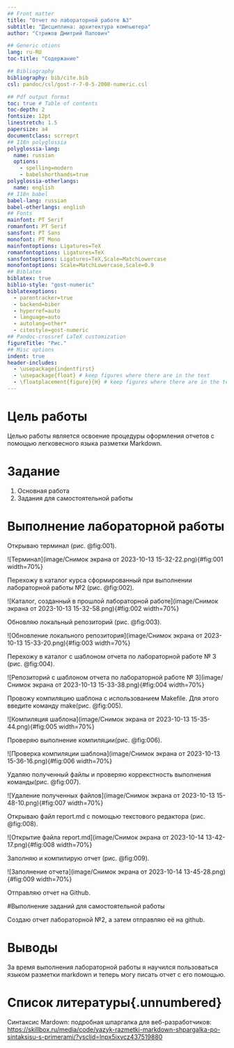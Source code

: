 ```yaml
---
## Front matter
title: "Отчет по лабораторной работе №3"
subtitle: "Дисциплина: архитектура компьютера"
author: "Стрижов Дмитрий Палович"

## Generic otions
lang: ru-RU
toc-title: "Содержание"

## Bibliography
bibliography: bib/cite.bib
csl: pandoc/csl/gost-r-7-0-5-2008-numeric.csl

## Pdf output format
toc: true # Table of contents
toc-depth: 2
fontsize: 12pt
linestretch: 1.5
papersize: a4
documentclass: scrreprt
## I18n polyglossia
polyglossia-lang:
  name: russian
  options:
	- spelling=modern
	- babelshorthands=true
polyglossia-otherlangs:
  name: english
## I18n babel
babel-lang: russian
babel-otherlangs: english
## Fonts
mainfont: PT Serif
romanfont: PT Serif
sansfont: PT Sans
monofont: PT Mono
mainfontoptions: Ligatures=TeX
romanfontoptions: Ligatures=TeX
sansfontoptions: Ligatures=TeX,Scale=MatchLowercase
monofontoptions: Scale=MatchLowercase,Scale=0.9
## Biblatex
biblatex: true
biblio-style: "gost-numeric"
biblatexoptions:
  - parentracker=true
  - backend=biber
  - hyperref=auto
  - language=auto
  - autolang=other*
  - citestyle=gost-numeric
## Pandoc-crossref LaTeX customization
figureTitle: "Рис."
## Misc options
indent: true
header-includes:
  - \usepackage{indentfirst}
  - \usepackage{float} # keep figures where there are in the text
  - \floatplacement{figure}{H} # keep figures where there are in the text
---
```


# Цель работы

Целью работы является освоение процедуры оформления отчетов с помощью легковесного
языка разметки Markdown.

# Задание

1. Основная работа
2. Задания для самостоятельной работы 

# Выполнение лабораторной работы
Открываю терминал (рис. @fig:001).

![Терминал](image/Снимок экрана от 2023-10-13 15-32-22.png){#fig:001 width=70%}

Перехожу в каталог курса сформированный при выполнении лабораторной работы №2 (рис. @fig:002).

![Каталог, созданный в прошлой лабораторной работе](image/Снимок экрана от 2023-10-13 15-32-58.png){#fig:002 width=70%}

Обновляю локальный репозиторий (рис. @fig:003).

![Обновление локального репозитория](image/Снимок экрана от 2023-10-13 15-33-20.png){#fig:003 width=70%}

Перехожу в каталог с шаблоном отчета по лабораторной работе № 3 (рис. @fig:004).

![Репозиторий с шаблоном отчета по лабораторной работе № 3](image/Снимок экрана от 2023-10-13 15-33-38.png){#fig:004 width=70%}

Провожу компиляцию шаблона с использованием Makefile. Для этого введите команду make(рис. @fig:005).

![Компиляция шаблона](image/Снимок экрана от 2023-10-13 15-35-44.png){#fig:005 width=70%}

Проверяю выполнение компиляции(рис. @fig:006).

![Проверка компиляции шаблона](image/Снимок экрана от 2023-10-13 15-36-16.png){#fig:006 width=70%}

Удаляю полученный файлы и проверяю коррекстность выполнения команды(рис. @fig:007).

![Удаление полученных файлов](image/Снимок экрана от 2023-10-13 15-48-10.png){#fig:007 width=70%}

Открываю файл report.md c помощью текстового редактора (рис. @fig:008).

![Открытие файла report.md](image/Снимок экрана от 2023-10-14 13-42-17.png){#fig:008 width=70%}

Заполняю и компилирую отчет (рис. @fig:009).

![Заполнение отчета](image/Снимок экрана от 2023-10-14 13-45-28.png){#fig:009 width=70%}

Отправляю отчет на Github.

#Выполнение заданий для самостоятельной работы 

Создаю отчет лабораторной №2, а затем отправляю её на github.

# Выводы

За время выполнения лабораторной работы я научился пользоваться языком разметки markdown и теперь могу писать отчет с его помощью.

# Список литературы{.unnumbered}

Синтаксис Mardown: подробная шпаргалка для веб-разработчиков: https://skillbox.ru/media/code/yazyk-razmetki-markdown-shpargalka-po-sintaksisu-s-primerami/?ysclid=lnpx5ixvcz437519880

